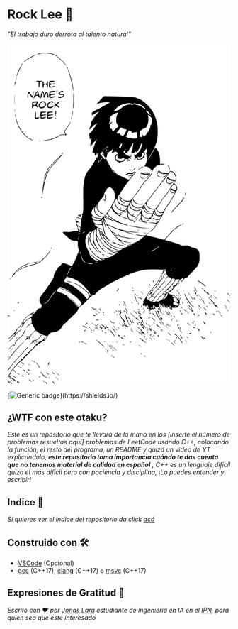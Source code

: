 # Rock Lee 🥊

_"El trabajo duro derrota al talento natural"_

![Rock Lee](/Sources/Rock-Lee.svg)

[![Generic badge](https://img.shields.io/badge/Made%20with-C++-rgb(1,143,204).svg)](https://shields.io/)

## ¿WTF con este otaku?

_Este es un repositorio que te llevará de la mano en los [inserte el número de problemas resueltos aquí] problemas de LeetCode usando C++, colocando la función, el resto del programa, un README y quizá un video de YT explicandolo, **este repositorio toma importancia cuándo te das cuenta que no tenemos material de calidad en español** , C++ es un lenguaje díficil quiza el más díficil pero con paciencia y disciplina, ¡Lo puedes entender y escribir!_

## Indice 📖

_Si quieres ver el indice del repositorio da click [acá](https://github.com/Jonas-Lara/Rock-Lee/tree/master/Sources/INDICE.md)_

## Construido con 🛠️

- [VSCode](https://code.visualstudio.com/) (Opcional)
- [gcc](https://gcc.gnu.org/) (C++17), [clang](https://clang.llvm.org/) (C++17) o [msvc](https://visualstudio.microsoft.com/es/vs/features/cplusplus/) (C++17)

## Expresiones de Gratitud 🎁

_Escrito con ❤️ por [Jonas Lara](https://twitter.com/Jonas_1ara) estudiante de ingeniería en IA en el  [IPN](https://www.ipn.mx/), para quien sea que este interesado_
